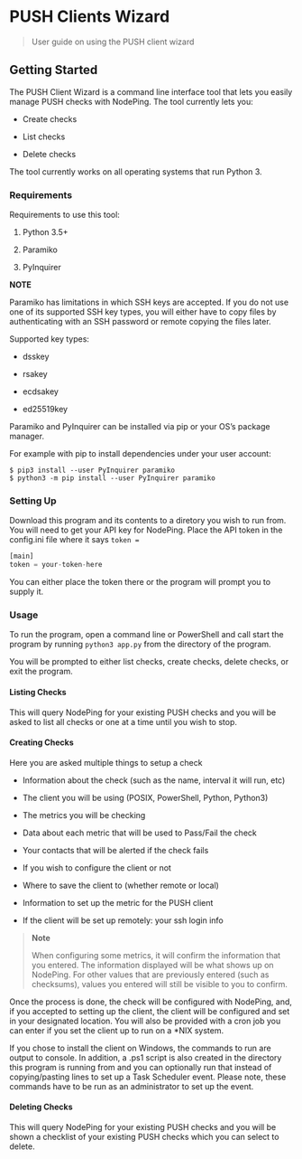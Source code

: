 # PUSH Clients Wizard

> User guide on using the PUSH client wizard

## Getting Started

The PUSH Client Wizard is a command line interface tool that lets you
easily manage PUSH checks with NodePing. The tool currently lets you:

  - Create checks

  - List checks

  - Delete checks

The tool currently works on all operating systems that run Python 3.

### Requirements

Requirements to use this tool:

1.  Python 3.5+

2.  Paramiko

3.  PyInquirer

**NOTE**

Paramiko has limitations in which SSH keys are accepted. If you do not use
one of its supported SSH key types, you will either have to copy files
by authenticating with an SSH password or remote copying the files later.

Supported key types:

- dsskey

- rsakey

- ecdsakey

- ed25519key

Paramiko and PyInquirer can be installed via pip or your OS’s package
manager.

For example with pip to install dependencies under your user account:

    $ pip3 install --user PyInquirer paramiko
    $ python3 -m pip install --user PyInquirer paramiko

### Setting Up

Download this program and its contents to a diretory you wish to run
from. You will need to get your API key for NodePing. Place the API
token in the config.ini file where it says `token =`

``` python
[main]
token = your-token-here
```

You can either place the token there or the program will prompt you to
supply it.

### Usage

To run the program, open a command line or PowerShell and call start the
program by running `python3 app.py` from the directory of the program.

You will be prompted to either list checks, create checks,
delete checks, or exit the program.

#### Listing Checks

This will query NodePing for your existing PUSH checks and you will be
asked to list all checks or one at a time until you wish to stop.

#### Creating Checks

Here you are asked multiple things to setup a check

  - Information about the check (such as the name, interval it will run,
    etc)

  - The client you will be using (POSIX, PowerShell, Python, Python3)

  - The metrics you will be checking

  - Data about each metric that will be used to Pass/Fail the check

  - Your contacts that will be alerted if the check fails
  
  - If you wish to configure the client or not

  - Where to save the client to (whether remote or local)

  - Information to set up the metric for the PUSH client

  - If the client will be set up remotely: your ssh login info
  
> **Note**
> 
> When configuring some metrics, it will confirm the information that
> you entered. The information displayed will be what shows up on
> NodePing. For other values that are previously entered (such as
> checksums), values you entered will still be visible to you to
> confirm.

Once the process is done, the check will be configured with NodePing,
and, if you accepted to setting up the client, the client will be
configured and set in your designated location. You will also be provided
with a cron job you can enter if you set the client up to run on a *NIX
system.

If you chose to install the client on Windows, the commands to run are output
to console. In addition, a .ps1 script is also created in the directory
this program is running from and you can optionally run that instead of
copying/pasting lines to set up a Task Scheduler event. Please note,
these commands have to be run as an administrator to set up the event.


#### Deleting Checks

This will query NodePing for your existing PUSH checks and you will be
shown a checklist of your existing PUSH checks which you can select to
delete.


